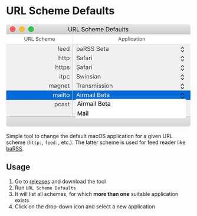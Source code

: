 URL Scheme Defaults
===================

![screenshot](screenshot.png)

Simple tool to change the default macOS application for a given URL scheme (`http:`, `feed:`, etc.). The latter scheme is used for feed reader like [baRSS][1].


Usage
-----

1. Go to [releases][2] and download the tool
2. Run `URL Scheme Defaults`
3. It will list all schemes, for which **more than one** suitable application exists
4. Click on the drop-down icon and select a new application



[1]: https://github.com/relikd/baRSS
[2]: https://github.com/relikd/URL-Scheme-Defaults/releases/latest